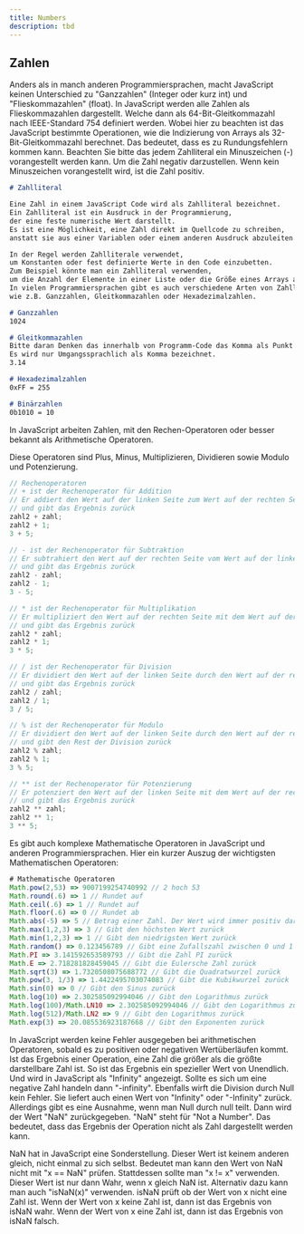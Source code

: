 ```yaml
---
title: Numbers
description: tbd
---
```



## Zahlen

Anders als in manch anderen Programmiersprachen, macht JavaScript keinen Unterschied zu "Ganzzahlen" (Integer oder kurz int) und "Flieskommazahlen" (float). In JavaScript werden alle Zahlen als Flieskommazahlen dargestellt. Welche dann als 64-Bit-Gleitkommazahl nach IEEE-Standard 754 definiert werden. Wobei hier zu beachten ist das JavaScript bestimmte Operationen, wie die Indizierung von Arrays als 32-Bit-Gleitkommazahl berechnet. Das bedeutet, dass es zu Rundungsfehlern kommen kann. Beachten Sie bitte das jedem Zahlliteral ein Minuszeichen (-) vorangestellt werden kann. Um die Zahl negativ darzustellen. Wenn kein Minuszeichen vorangestellt wird, ist die Zahl positiv.

```markdown
# Zahlliteral

Eine Zahl in einem JavaScript Code wird als Zahlliteral bezeichnet.
Ein Zahlliteral ist ein Ausdruck in der Programmierung, 
der eine feste numerische Wert darstellt.
Es ist eine Möglichkeit, eine Zahl direkt im Quellcode zu schreiben,
anstatt sie aus einer Variablen oder einem anderen Ausdruck abzuleiten.

In der Regel werden Zahlliterale verwendet, 
um Konstanten oder fest definierte Werte in den Code einzubetten.
Zum Beispiel könnte man ein Zahlliteral verwenden, 
um die Anzahl der Elemente in einer Liste oder die Größe eines Arrays anzugeben.
In vielen Programmiersprachen gibt es auch verschiedene Arten von Zahlliteralen,
wie z.B. Ganzzahlen, Gleitkommazahlen oder Hexadezimalzahlen.

# Ganzzahlen
1024

# Gleitkommazahlen
Bitte daran Denken das innerhalb von Programm-Code das Komma als Punkt angegeben wird. 
Es wird nur Umgangssprachlich als Komma bezeichnet.
3.14

# Hexadezimalzahlen
0xFF = 255

# Binärzahlen
0b1010 = 10
```

In JavaScript arbeiten Zahlen, mit den Rechen-Operatoren oder besser bekannt als Arithmetische Operatoren.

Diese Operatoren sind Plus, Minus, Multiplizieren, Dividieren sowie Modulo und Potenzierung.

```jsx
// Rechenoperatoren
// + ist der Rechenoperator für Addition
// Er addiert den Wert auf der linken Seite zum Wert auf der rechten Seite
// und gibt das Ergebnis zurück
zahl2 + zahl;
zahl2 + 1;
3 + 5;

// - ist der Rechenoperator für Subtraktion
// Er subtrahiert den Wert auf der rechten Seite vom Wert auf der linken Seite
// und gibt das Ergebnis zurück
zahl2 - zahl;
zahl2 - 1;
3 - 5;

// * ist der Rechenoperator für Multiplikation
// Er multipliziert den Wert auf der rechten Seite mit dem Wert auf der linken Seite
// und gibt das Ergebnis zurück
zahl2 * zahl;
zahl2 * 1;
3 * 5;

// / ist der Rechenoperator für Division
// Er dividiert den Wert auf der linken Seite durch den Wert auf der rechten Seite
// und gibt das Ergebnis zurück
zahl2 / zahl;
zahl2 / 1;
3 / 5;

// % ist der Rechenoperator für Modulo
// Er dividiert den Wert auf der linken Seite durch den Wert auf der rechten Seite
// und gibt den Rest der Division zurück
zahl2 % zahl;
zahl2 % 1;
3 % 5;

// ** ist der Rechenoperator für Potenzierung
// Er potenziert den Wert auf der linken Seite mit dem Wert auf der rechten Seite
// und gibt das Ergebnis zurück
zahl2 ** zahl;
zahl2 ** 1;
3 ** 5;
```

Es gibt auch komplexe Mathematische Operatoren in JavaScript und anderen Programmiersprachen. Hier ein kurzer Auszug der wichtigsten Mathematischen Operatoren:

```jsx
# Mathematische Operatoren
Math.pow(2,53) => 9007199254740992 // 2 hoch 53
Math.round(.6) => 1 // Rundet auf
Math.ceil(.6) => 1 // Rundet auf
Math.floor(.6) => 0 // Rundet ab
Math.abs(-5) => 5 // Betrag einer Zahl. Der Wert wird immer positiv dargestellt.
Math.max(1,2,3) => 3 // Gibt den höchsten Wert zurück
Math.min(1,2,3) => 1 // Gibt den niedrigsten Wert zurück
Math.random() => 0.123456789 // Gibt eine Zufallszahl zwischen 0 und 1 zurück
Math.PI => 3.141592653589793 // Gibt die Zahl PI zurück
Math.E => 2.718281828459045 // Gibt die Eulersche Zahl zurück
Math.sqrt(3) => 1.7320508075688772 // Gibt die Quadratwurzel zurück
Math.pow(3, 1/3) => 1.4422495703074083 // Gibt die Kubikwurzel zurück
Math.sin(0) => 0 // Gibt den Sinus zurück
Math.log(10) => 2.302585092994046 // Gibt den Logarithmus zurück
Math.log(100)/Math.LN10 => 2.302585092994046 // Gibt den Logarithmus zurück
Math.log(512)/Math.LN2 => 9 // Gibt den Logarithmus zurück
Math.exp(3) => 20.085536923187668 // Gibt den Exponenten zurück
```

In JavaScript werden keine Fehler ausgegeben bei arithmetischen Operatoren, sobald es zu positiven oder negativen Wertüberläufen kommt. Ist das Ergebnis einer Operation, eine Zahl die größer als die größte darstellbare Zahl ist. So ist das Ergebnis ein spezieller Wert von Unendlich. Und wird in JavaScript als "Infinity" angezeigt. Sollte es sich um eine negative Zahl handeln dann "-infinity". Ebenfalls wirft die Division durch Null kein Fehler. Sie liefert auch einen Wert von "Infinity" oder "-Infinity" zurück. Allerdings gibt es eine Ausnahme, wenn man Null durch null teilt. Dann wird der Wert "NaN" zurückgegeben. "NaN" steht für "Not a Number". Das bedeutet, dass das Ergebnis der Operation nicht als Zahl dargestellt werden kann.

NaN hat in JavaScript eine Sonderstellung. Dieser Wert ist keinem anderen gleich, nicht einmal zu sich selbst.
Bedeutet man kann den Wert von NaN nicht mit "x == NaN" prüfen. Stattdessen sollte man "x != x" verwenden. Dieser Wert ist nur dann Wahr, wenn x gleich NaN ist. Alternativ dazu kann man auch "isNaN(x)" verwenden. isNaN prüft ob der Wert von x nicht eine Zahl ist. Wenn der Wert von x keine Zahl ist, dann ist das Ergebnis von isNaN wahr. Wenn der Wert von x eine Zahl ist, dann ist das Ergebnis von isNaN falsch.
